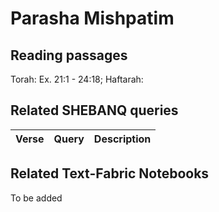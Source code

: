 # Parasha Mishpatim

## Reading passages

Torah: Ex. 21:1 - 24:18; Haftarah: 

## Related SHEBANQ queries

Verse | Query | Description
--- | --- | ---


## Related Text-Fabric Notebooks

To be added